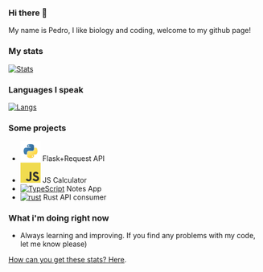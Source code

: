 ### Hi there 👋

My name is Pedro, I like biology and coding, welcome to my github page!

###  My stats

[![Stats](https://github-readme-stats.vercel.app/api?username=PedroMarquetti&show_icons=true&theme=dark)](https://github.com/PedroMarquetti "Hi there")

### Languages I speak

[![Langs](https://github-readme-stats.vercel.app/api/top-langs/?username=PedroMarquetti&theme=dark&langs_count=8)](https://github.com/PedroMarquetti "I started learning Python because of Mr Robot.. then got addicted to learning")

### Some projects

- <a title="I made this when i started learning Python" href="https://github.com/PedroMarquetti/fii_api"><img name="fii-api" src="https://raw.githubusercontent.com/github/explore/80688e429a7d4ef2fca1e82350fe8e3517d3494d/topics/python/python.png" alt="Python" height="40" ></a>  Flask+Request API
- <a title="Then I started learning JS..." href="https://github.com/PedroMarquetti/calculator"><img name="JS-calculator" src="https://raw.githubusercontent.com/github/explore/80688e429a7d4ef2fca1e82350fe8e3517d3494d/topics/javascript/javascript.png" alt="Javascript" height="40" ></a>  JS Calculator
- <a title="Then I learned React/React Native" href="https://github.com/PedroMarquetti/React-notes-app"><img name="notes-app" src="https://img.shields.io/badge/TypeScript-007ACC?logo=typescript&logoColor=white" alt="TypeScript" height="40" ></a>  Notes App
- <a title="Now I'm learning Rust just for fun... I also learned C++, but have no projects published here" href="https://github.com/PedroMarquetti/sec-trails"><img name="rust" src="https://img.shields.io/badge/Rust-000000?style=for-the-badge&logo=rust&logoColor=white" alt="rust" height="40" ></a>  Rust API consumer

### What i'm doing right now

- Always learning and improving. If you find any problems with my code, let me know please)


[How can you get these stats? Here](https://github.com/anuraghazra/github-readme-stats "Github stats").


<!--
**PedroMarquetti/PedroMarquetti** is a ✨ _special_ ✨ repository because its `README.md` (this file) appears on your GitHub profile.

Here are some ideas to get you started:

- 🔭 I’m currently working on ...
- 🌱 I’m currently learning ...
- 👯 I’m looking to collaborate on ...
- 🤔 I’m looking for help with ...
- 💬 Ask me about ...
- 📫 How to reach me: ...
- 😄 Pronouns: ...
- ⚡ Fun fact: ...
-->
